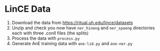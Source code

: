# LinCE Data

1. Download the data from https://ritual.uh.edu/lince/datasets
2. Unzip and check you now have `ner_hineng` and `ner_spaeng` directories each with three .conll files (the splits)
3. Process the data with `process.py`
4. Generate AnE training data with `ane-lid.py` and `ane-ner.py`